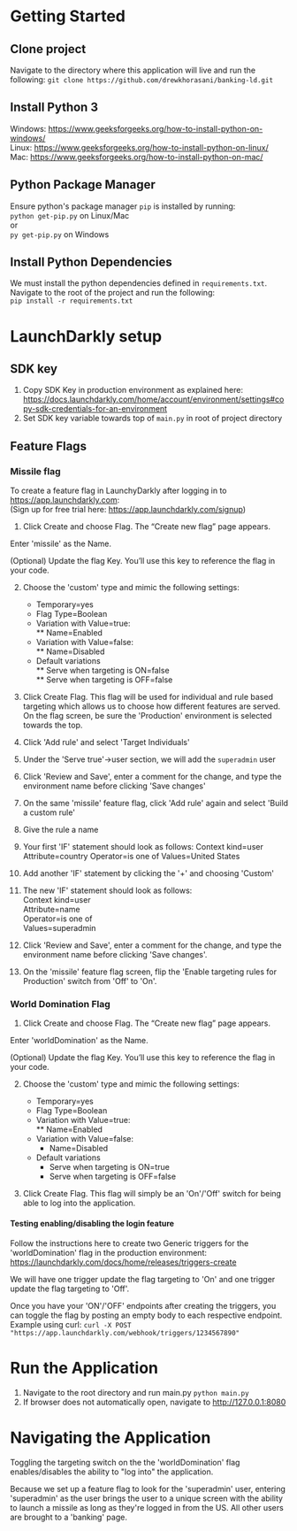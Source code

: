 # Getting Started

## Clone project
Navigate to the directory where this application will live and run the following:
`git clone https://github.com/drewkhorasani/banking-ld.git`

## Install Python 3
Windows: https://www.geeksforgeeks.org/how-to-install-python-on-windows/  
Linux: https://www.geeksforgeeks.org/how-to-install-python-on-linux/  
Mac: https://www.geeksforgeeks.org/how-to-install-python-on-mac/  

## Python Package Manager
Ensure python's package manager `pip` is installed by running:  
`python get-pip.py` on Linux/Mac  
or  
`py get-pip.py` on Windows  
  
## Install Python Dependencies

We must install the python dependencies defined in `requirements.txt`. Navigate to the root of the project and run the following:  
`pip install -r requirements.txt`  

# LaunchDarkly setup

## SDK key
1. Copy SDK Key in production environment as explained here: https://docs.launchdarkly.com/home/account/environment/settings#copy-sdk-credentials-for-an-environment
2. Set SDK key variable towards top of `main.py` in root of project directory

## Feature Flags

### Missile flag

To create a feature flag in LaunchyDarkly after logging in to https://app.launchdarkly.com:  
(Sign up for free trial here: https://app.launchdarkly.com/signup)  
  
1. Click Create and choose Flag. The “Create new flag” page appears.  

Enter 'missile' as the Name.  
  
(Optional) Update the flag Key. You’ll use this key to reference the flag in your code.  

2. Choose the 'custom' type and mimic the following settings:  
    * Temporary=yes  
    * Flag Type=Boolean  
    * Variation with Value=true:  
      ** Name=Enabled  
    * Variation with Value=false:  
      ** Name=Disabled  
    * Default variations  
      ** Serve when targeting is ON=false  
      ** Serve when targeting is OFF=false  

3. Click Create Flag. This flag will be used for individual and rule based targeting which allows us to choose how different features are served. On the flag screen, be sure the 'Production' environment is selected towards the top.  

4. Click 'Add rule' and select 'Target Individuals'  

5. Under the 'Serve true'->user section, we will add the `superadmin` user  

6. Click 'Review and Save', enter a comment for the change, and type the environment name before clicking 'Save changes'  

7. On the same 'missile' feature flag, click 'Add rule' again and select 'Build a custom rule'  

8. Give the rule a name  

9. Your first 'IF' statement should look as follows:
    Context kind=user
    Attribute=country
    Operator=is one of
    Values=United States

10. Add another 'IF' statement by clicking the '+' and choosing 'Custom'  

11. The new 'IF' statement should look as follows:  
    Context kind=user  
    Attribute=name  
    Operator=is one of  
    Values=superadmin  

12. Click 'Review and Save', enter a comment for the change, and type the environment name before clicking 'Save changes'.  

13. On the 'missile' feature flag screen, flip the 'Enable targeting rules for Production' switch from 'Off' to 'On'.  


### World Domination Flag

1. Click Create and choose Flag. The “Create new flag” page appears.  

Enter 'worldDomination' as the Name.  
  
(Optional) Update the flag Key. You’ll use this key to reference the flag in your code.  

2. Choose the 'custom' type and mimic the following settings:  
    * Temporary=yes  
    * Flag Type=Boolean  
    * Variation with Value=true:  
        ** Name=Enabled  
    * Variation with Value=false:  
        * Name=Disabled  
    * Default variations  
        * Serve when targeting is ON=true  
        * Serve when targeting is OFF=false  

3. Click Create Flag. This flag will simply be an 'On'/'Off' switch for being able to log into the application.

#### Testing enabling/disabling the login feature
Follow the instructions here to create two Generic triggers for the 'worldDomination' flag in the production environment: https://launchdarkly.com/docs/home/releases/triggers-create

We will have one trigger update the flag targeting to 'On' and one trigger update the flag targeting to 'Off'.

Once you have your 'ON'/'OFF' endpoints after creating the triggers, you can toggle the flag by posting an empty body to each respective endpoint. Example using curl:
`curl -X POST "https://app.launchdarkly.com/webhook/triggers/1234567890"`  
  
  
# Run the Application
1. Navigate to the root directory and run main.py `python main.py` 
2. If browser does not automatically open, navigate to http://127.0.0.1:8080

# Navigating the Application
Toggling the targeting switch on the the 'worldDomination' flag enables/disables the ability to "log into" the application.  

Because we set up a feature flag to look for the 'superadmin' user, entering 'superadmin' as the user brings the user to a unique screen with the ability to launch a missile as long as they're logged in from the US. All other users are brought to a 'banking' page.
